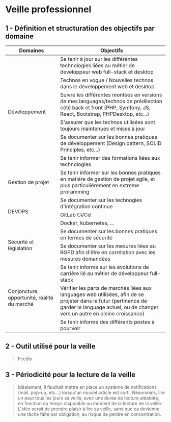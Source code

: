 # **Veille professionnel**

## 1 - Définition et structuration des objectifs par domaine

<table>
  <thead>
    <tr>
      <th>Domaines</th>
      <th>Objectifs</th>
    </tr>
  </thead>
  <tbody>
    <tr>
      <td rowspan="6">Développement</td>
      <td>Se tenir à jour sur les différentes technologies liées au métier de developpeur web full-stack et desktop</td>
    </tr>
    <tr>
      <td>Technos en vogue / Nouvelles technos dans le développement web et desktop</td>
    </tr>
    <tr>
      <td>Suivre les différentes montées en versions de mes languages/technos de prédilection côté back et front (PHP, Symfony, JS, React, Bootstrap, PHPDesktop, etc...)</td>
    </tr>
    <tr>
      <td>S'assurer que les technos utilisées sont toujours maintenues et mises à jour</td>
    </tr>
    <tr>
      <td>Se documenter sur les bonnes pratiques de développement (Design pattern, SOLID Principles, etc...)</td>
    </tr>
    <tr>
      <td>Se tenir informer des formations liées aux technologies</td>
    </tr>
    <tr>
      <td>Gestion de projet</td>
      <td>Se tenir informer sur les bonnes pratiques en matière de gestion de projet agile, et plus particulièrement en extreme proramming</td>
    </tr>
    <tr>
      <td rowspan="3">DEVOPS</td>
      <td>Se documenter sur les technogies d'intégration continue</td>
    </tr>
    <tr>
      <td>GitLab Ci/Cd</td>
    </tr>
    <tr>
      <td>Docker, kubernetes, ...</td>
    </tr>
    <tr>
      <td rowspan="2">Sécurité et législation</td>
      <td>Se documenter sur les bonnes pratiques en termes de sécurité</td>
    </tr>
    <tr>
      <td>Se documenter sur les mesures liées au RGPD afin d'être en corrélation avec les mesures demandées</td>
    </tr>
    <tr>
      <td rowspan="3">Conjoncture, opportunité, réalité du marché</td>
      <td>Se tenir informé sur les évolutions de carrière lié au métier de développeur full-stack</td>
    </tr>
    <tr>
      <td>Vérifier les parts de marchés liées aux languages web utilisées, afin de se projeter dans le futur (pertinence de garder le language actuel, ou de changer vers un autre en pleine croissance)</td>
    </tr>
    <tr>
      <td>Se tenir informé des différents postes à pourvoir</td>
    </tr>
  </tbody>
</table>

## 2 - Outil utilisé pour la veille
> Feedly

## 3 - Périodicité pour la lecture de la veille
> Idéalement, il faudrait mettre en place un système de notifications (mail, pop-up, etc...) lorsqu'un nouvel article est sorti.
    Néanmoins, lire un peut tous les jours sa veille, avec une durée de lecture aléatoire, en fonction du temps disponible au moment de la lecture de la veille. L'idée serait de prendre plaisir à lire sa veille, sans que ça devienne une tâche faite par obligation, au risque de perdre en concentration.


